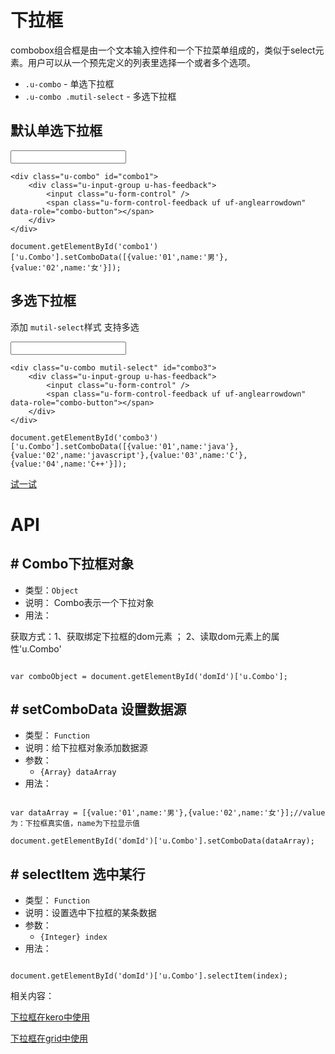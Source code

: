 # 下拉框

combobox组合框是由一个文本输入控件和一个下拉菜单组成的，类似于select元素。用户可以从一个预先定义的列表里选择一个或者多个选项。

* `.u-combo` - 单选下拉框
* `.u-combo .mutil-select` - 多选下拉框


## 默认单选下拉框
<div class="example-content"><div class="u-combo" id="combo1">
    <div class="u-input-group u-has-feedback">
        <input class="u-form-control" />
        <span class="u-form-control-feedback uf uf-anglearrowdown" data-role="combo-button"></span>
    </div>
</div></div>
<div class="example-content ex-hide"><script>u.compMgr.updateComp();
document.getElementById('combo1')['u.Combo'].setComboData([{value:'01',name:'男'},{value:'02',name:'女'}]);
</script></div>
<div class="examples-code"><pre><code>&lt;div class="u-combo" id="combo1">
    &lt;div class="u-input-group u-has-feedback">
        &lt;input class="u-form-control" />
        &lt;span class="u-form-control-feedback uf uf-anglearrowdown" data-role="combo-button">&lt;/span>
    &lt;/div>
&lt;/div></code></pre>
</div>
<div class="examples-code"><pre><code>document.getElementById('combo1')['u.Combo'].setComboData([{value:'01',name:'男'},{value:'02',name:'女'}]);</code></pre>
</div>

## 多选下拉框
添加 `mutil-select`样式 支持多选
<div class="example-content"><div class="u-combo mutil-select" id="combo3">
    <div class="u-input-group u-has-feedback">
        <input class="u-form-control" />
        <span class="u-form-control-feedback uf uf-anglearrowdown" data-role="combo-button"></span>
    </div>
</div></div>
<div class="example-content ex-hide"><script>u.compMgr.updateComp();
document.getElementById('combo3')['u.Combo'].setComboData([{value:'01',name:'java'},{value:'02',name:'javascript'},{value:'03',name:'C'},{value:'04',name:'C++'}]);
</script></div>
<div class="examples-code"><pre><code>&lt;div class="u-combo mutil-select" id="combo3">
    &lt;div class="u-input-group u-has-feedback">
        &lt;input class="u-form-control" />
        &lt;span class="u-form-control-feedback uf uf-anglearrowdown" data-role="combo-button">&lt;/span>
    &lt;/div>
&lt;/div></code></pre>
</div>
<div class="examples-code"><pre><code>document.getElementById('combo3')['u.Combo'].setComboData([{value:'01',name:'java'},{value:'02',name:'javascript'},{value:'03',name:'C'},{value:'04',name:'C++'}]);</code></pre>
</div>


[试一试](http://design.yyuap.com/dist/pages/webIDE/index.html#/demos/ui/combobox)

# API

## \# Combo下拉框对象

* 类型：`Object`
* 说明： Combo表示一个下拉对象
* 用法：

获取方式：1、获取绑定下拉框的dom元素 ； 2、读取dom元素上的属性'u.Combo'

```

var comboObject = document.getElementById('domId')['u.Combo'];

```

## \# setComboData 设置数据源

* 类型： `Function`
* 说明：给下拉框对象添加数据源
* 参数：
	* `{Array} dataArray`
* 用法：

```

var dataArray = [{value:'01',name:'男'},{value:'02',name:'女'}];//value为：下拉框真实值，name为下拉显示值

document.getElementById('domId')['u.Combo'].setComboData(dataArray);

```

## \# selectItem 选中某行
* 类型： `Function`
* 说明：设置选中下拉框的某条数据
* 参数：
	* `{Integer} index`
* 用法：

```

document.getElementById('domId')['u.Combo'].selectItem(index);

```

相关内容：

[下拉框在kero中使用](http://design.yyuap.com/dist/pages/kero/combobox_ex.html)    

[下拉框在grid中使用](http://design.yyuap.com/dist/pages/webIDE/index.html#/demos/grids/edit)

